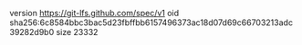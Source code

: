 version https://git-lfs.github.com/spec/v1
oid sha256:6c8584bbc3bac5d23fbffbb6157496373ac18d07d69c66703213adc39282d9b0
size 23332
